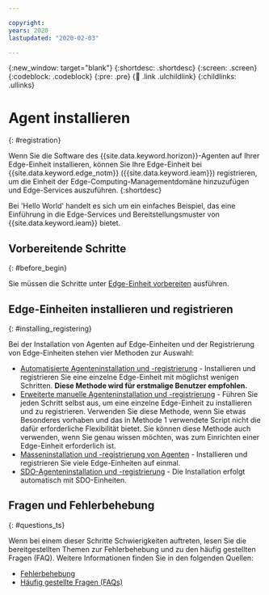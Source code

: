 ```yaml
---

copyright:
years: 2020
lastupdated: "2020-02-03"

---
```


{:new_window: target="blank"}
{:shortdesc: .shortdesc}
{:screen: .screen}
{:codeblock: .codeblock}
{:pre: .pre}
{:child: .link .ulchildlink}
{:childlinks: .ullinks}

# Agent installieren
{: #registration}

Wenn Sie die Software des {{site.data.keyword.horizon}}-Agenten auf Ihrer Edge-Einheit installieren, können Sie Ihre Edge-Einheit bei {{site.data.keyword.edge_notm}} ({{site.data.keyword.ieam}}) registrieren, um die Einheit der Edge-Computing-Managementdomäne hinzuzufügen und Edge-Services auszuführen.
{:shortdesc}

Bei 'Hello World' handelt es sich um ein einfaches Beispiel, das eine Einführung in die Edge-Services und Bereitstellungsmuster von {{site.data.keyword.ieam}} bietet.

## Vorbereitende Schritte
{: #before_begin}

Sie müssen die Schritte unter [Edge-Einheit vorbereiten](adding_devices.md) ausführen.

## Edge-Einheiten installieren und registrieren
{: #installing_registering}

Bei der Installation von Agenten auf Edge-Einheiten und der Registrierung von Edge-Einheiten stehen vier Methoden zur Auswahl:

* [Automatisierte Agenteninstallation und -registrierung](automated_install.md) - Installieren und registrieren Sie eine einzelne Edge-Einheit mit möglichst wenigen Schritten. **Diese Methode wird für erstmalige Benutzer empfohlen.**
* [Erweiterte manuelle Agenteninstallation und -registrierung](advanced_man_install.md) - Führen Sie jeden Schritt selbst aus, um eine einzelne Edge-Einheit zu installieren und zu registrieren. Verwenden Sie diese Methode, wenn Sie etwas Besonderes vorhaben und das in Methode 1 verwendete Script nicht die dafür erforderliche Flexibilität bietet. Sie können diese Methode auch verwenden, wenn Sie genau wissen möchten, was zum Einrichten einer Edge-Einheit erforderlich ist.
* [Masseninstallation und -registrierung von Agenten](many_install.md#batch-install) - Installieren und registrieren Sie viele Edge-Einheiten auf einmal.
* [SDO-Agenteninstallation und -registrierung](sdo.md) - Die Installation erfolgt automatisch mit SDO-Einheiten.

## Fragen und Fehlerbehebung
{: #questions_ts}

Wenn bei einem dieser Schritte Schwierigkeiten auftreten, lesen Sie die bereitgestellten Themen zur Fehlerbehebung und zu den häufig gestellten Fragen (FAQ). Weitere Informationen finden Sie in den folgenden Quellen:
  * [Fehlerbehebung](../troubleshoot/troubleshooting.md)
  * [Häufig gestellte Fragen (FAQs)](../getting_started/faq.md)
